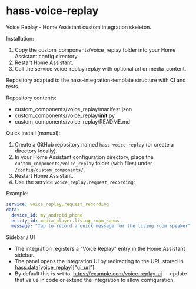 # hass-voice-replay

Voice Replay - Home Assistant custom integration skeleton.

Installation:
1. Copy the custom_components/voice_replay folder into your Home Assistant config directory.
2. Restart Home Assistant.
3. Call the service voice_replay.replay with optional url or media_content.

Repository adapted to the hass-integration-template structure with CI and tests.

Repository contents:

- custom_components/voice_replay/manifest.json
- custom_components/voice_replay/__init__.py
- custom_components/voice_replay/README.md

Quick install (manual):

1. Create a GitHub repository named `hass-voice-replay` (or create a directory locally).
1. In your Home Assistant configuration directory, place the `custom_components/voice_replay` folder (with files) under `/config/custom_components/`.
1. Restart Home Assistant.
1. Use the service `voice_replay.request_recording`:

Example:

```yaml
service: voice_replay.request_recording
data:
  device_id: my_android_phone
  entity_id: media_player.living_room_sonos
  message: "Tap to record a quick message for the living room speaker"
```

Sidebar / UI
- The integration registers a "Voice Replay" entry in the Home Assistant sidebar.
- The panel opens the integration UI by redirecting to the URL stored in hass.data[voice_replay]["ui_url"].
- By default this is set to: https://example.com/voice-replay-ui — update that value in code or extend the integration to allow configuration.
